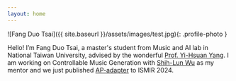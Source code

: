```yaml
---
layout: home
---
```


![Fang Duo Tsai]({{ site.baseurl }}/assets/images/test.jpg){: .profile-photo }

Hello! I’m Fang Duo Tsai, a master's student from Music and AI lab in National Taiwan University, advised by the wonderful [Prof. Yi-Hsuan Yang](https://www.ee.ntu.edu.tw/profile1.php?id=1090726). I am working on Controllable Music Generation with [Shih-Lun Wu](https://slseanwu.github.io/) as my mentor and we just published [AP-adapter](https://arxiv.org/abs/2407.16564) to ISMIR 2024.
